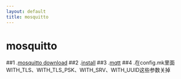 ```yaml
---
layout: default
title: mosquitto
---
```


# mosquitto
##1 .[mosquitto download](http://mosquitto.org/download/)
##2	.[install](http://blog.chinaunix.net/uid-25885064-id-3539075.html)
##3	.[mqtt](http://mqtt.org/)
##4 .在config.mk里面   WITH_TLS、WITH_TLS_PSK、WITH_SRV、WITH_UUID这些参数关掉